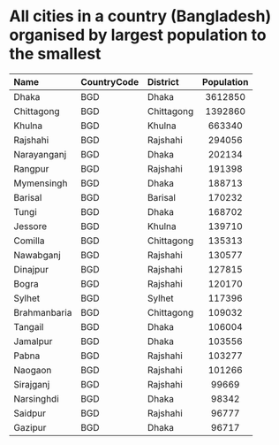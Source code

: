 # All cities in a country (Bangladesh) organised by largest population to the smallest

| Name | CountryCode | District | Population |
| :--- | :--- | :--- | :---: |
|Dhaka|BGD|Dhaka|3612850|
|Chittagong|BGD|Chittagong|1392860|
|Khulna|BGD|Khulna|663340|
|Rajshahi|BGD|Rajshahi|294056|
|Narayanganj|BGD|Dhaka|202134|
|Rangpur|BGD|Rajshahi|191398|
|Mymensingh|BGD|Dhaka|188713|
|Barisal|BGD|Barisal|170232|
|Tungi|BGD|Dhaka|168702|
|Jessore|BGD|Khulna|139710|
|Comilla|BGD|Chittagong|135313|
|Nawabganj|BGD|Rajshahi|130577|
|Dinajpur|BGD|Rajshahi|127815|
|Bogra|BGD|Rajshahi|120170|
|Sylhet|BGD|Sylhet|117396|
|Brahmanbaria|BGD|Chittagong|109032|
|Tangail|BGD|Dhaka|106004|
|Jamalpur|BGD|Dhaka|103556|
|Pabna|BGD|Rajshahi|103277|
|Naogaon|BGD|Rajshahi|101266|
|Sirajganj|BGD|Rajshahi|99669|
|Narsinghdi|BGD|Dhaka|98342|
|Saidpur|BGD|Rajshahi|96777|
|Gazipur|BGD|Dhaka|96717|
